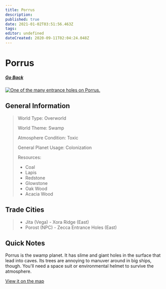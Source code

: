 ```yaml
---
title: Porrus
description: 
published: true
date: 2021-01-02T03:51:56.463Z
tags: 
editor: undefined
dateCreated: 2020-09-11T02:04:24.048Z
---
```


# Porrus

##### [Go Back](/wiki/space#planets)

<a href="https://imgur.com/WbSyNY6"><img src="https://i.imgur.com/WbSyNY6.jpg" title="One of the many entrance holes on Porrus." /></a>

## General Information

> World Type: Overworld
>
> World Theme: Swamp
>
> Atmosphere Condition: Toxic
>
> General Planet Usage: Colonization
>
> Resources:
> - Coal
> - Lapis
> - Redstone
> - Glowstone
> - Oak Wood
> - Acacia Wood

## Trade Cities
> - Jita (Vega) - Xora Ridge (East)
> - Porost (NPC) - Zecca Entrance Holes (East)

## Quick Notes

Porrus is the swamp planet. It has slime and giant holes in the surface that lead into caves. Its trees are annoying to manuver around in big ships, though. You'll need a space suit or environmental helmet to survive the atmosphere.

[View it on the map](https://dynmap.starlegacy.net/?worldname=Porrus)
